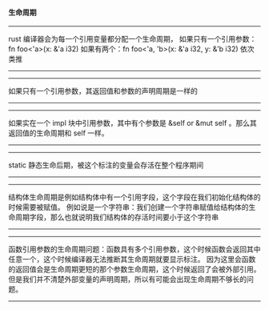 #### 生命周期
***
rust 编译器会为每一个引用变量都分配一个生命周期，
如果只有一个引用参数：fn foo<'a>(x: &'a i32)
如果有两个：fn foo<'a, 'b>(x: &'a i32, y: &'b i32)
依次类推
***
***
如果只有一个引用参数，其返回值和参数的声明周期是一样的
***
***
如果实在一个 impl 块中引用参数，其中有个参数是 &self or &mut self 。那么其返回值的生命周期和 self 一样。
***
***
static 静态生命后期，被这个标注的变量会存活在整个程序期间
***
***
结构体生命周期是例如结构体中有一个引用字段，这个字段在我们初始化结构体的时候需要被赋值。
例如说是一个字符串：我们创建一个字符串赋值给结构体的生命周期字段，那么也就说明我们结构体的存活时间要小于这个字符串
***
***
函数引用参数的生命周期问题：函数具有多个引用参数，这个时候函数会返回其中任意一个，这个时候编译器无法推断其生命周期就要显示标注。
因为这里会函数的返回值会是生命周期更短的那个参数生命周期，这个时候返回了会被外部引用。
但是我们并不清楚外部变量的声明周期，所以有可能会出现生命周期不够长的问题。
***